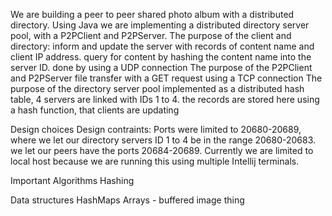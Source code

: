We are building a peer to peer shared photo album with a distributed directory.
Using Java we are implementing a distributed directory server pool, with a P2PClient and P2PServer.
The purpose of the client and directory: 
	inform and update the server with records of content name and client IP address.
	query for content by hashing the content name into the server ID.
	done by using a UDP connection
The purpose of the P2PClient and P2PServer
	file transfer with a GET request using a TCP connection
The purpose of the directory server pool 
	implemented as a distributed hash table, 4 servers are linked with IDs 1 to 4.
	the records are stored here using a hash function, that clients are updating

Design choices
	Design contraints:
	Ports were limited to 20680-20689, 
	where we let our directory servers ID 1 to 4 be in the range 20680-20683.
	we let our peers have the ports 20684-20689.
	Currently we are limited to local host because we are running this using multiple Intellij terminals.
	
Important Algorithms
	Hashing
	
Data structures
	HashMaps
	Arrays - buffered image thing
	
